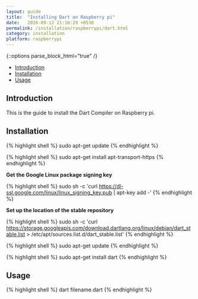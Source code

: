```yaml
---
layout: guide
title:  "Installing Dart on Raspberry pi"
date:   2016-09-12 21:16:29 +0530
permalink: /installation/raspberrypi/dart.html
category: installation
platform: raspberrypi
---
```


{::options parse_block_html="true" /}

* [Introduction](#introduction)
* [Installation](#installation)
* [Usage](#usage)

<section class="wrapper">



## Introduction

This is the guide to install the Dart Compiler on Raspberry pi. 

## Installation

{% highlight shell %}
sudo apt-get update
{% endhighlight %}

{% highlight shell %}
sudo apt-get install apt-transport-https
{% endhighlight %}

**Get the Google Linux package signing key**

{% highlight shell %}
sudo sh -c 'curl https://dl-ssl.google.com/linux/linux_signing_key.pub | apt-key add -'
{% endhighlight %}

**Set up the location of the stable repository**

{% highlight shell %}
sudo sh -c 'curl https://storage.googleapis.com/download.dartlang.org/linux/debian/dart_stable.list > /etc/apt/sources.list.d/dart_stable.list'
{% endhighlight %}

{% highlight shell %}
sudo apt-get update
{% endhighlight %}

{% highlight shell %}
sudo apt-get install dart
{% endhighlight %}

## Usage
{% highlight shell %}
dart filename.dart
{% endhighlight %}

</section>
